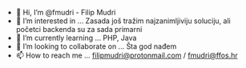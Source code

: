 - 👋 Hi, I’m @fmudri - Filip Mudri
- 👀 I’m interested in ... Zasada još tražim najzanimljiviju soluciju, ali početci backenda su za sada primarni
- 🌱 I’m currently learning ... PHP, Java
- 💞️ I’m looking to collaborate on ... Šta god nađem
- 📫 How to reach me ... filipmudri@protonmail.com / fmudri@ffos.hr

<!---
fmudri/fmudri is a ✨ special ✨ repository because its `README.md` (this file) appears on your GitHub profile.
You can click the Preview link to take a look at your changes.
--->
